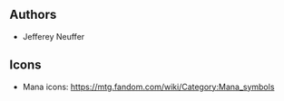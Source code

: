## Authors
 - Jefferey Neuffer

## Icons
 - Mana icons: https://mtg.fandom.com/wiki/Category:Mana_symbols